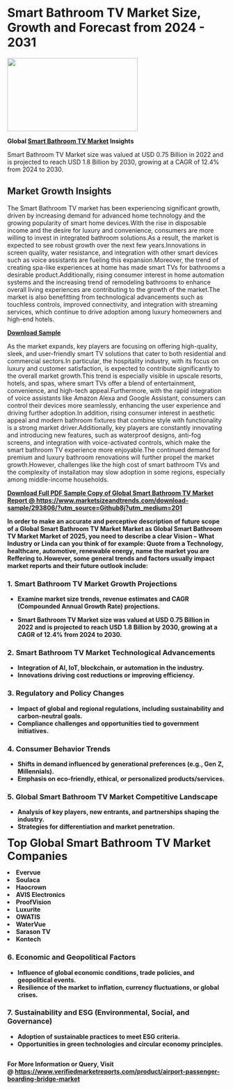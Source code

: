 <H1>Smart Bathroom TV Market Size, Growth and Forecast from 2024 - 2031</H1><img class="aligncenter size-medium wp-image-584254" src="https://thirdeyenews.in/wp-content/uploads/2024/09/Global-Market-Research-300x168.jpeg" alt="" width="300" height="168" /><p><strong>Global&nbsp;<a href="https://www.marketsizeandtrends.com/download-sample/293806/?utm_source=Github8j?utm_medium=201">Smart Bathroom TV Market</a> Insights</strong></p><p>Smart Bathroom TV Market size was valued at USD 0.75 Billion in 2022 and is projected to reach USD 1.8 Billion by 2030, growing at a CAGR of 12.4% from 2024 to 2030.</p><p><h2>Market Growth Insights</h2> <p>The Smart Bathroom TV market has been experiencing significant growth, driven by increasing demand for advanced home technology and the growing popularity of smart home devices.With the rise in disposable income and the desire for luxury and convenience, consumers are more willing to invest in integrated bathroom solutions.As a result, the market is expected to see robust growth over the next few years.Innovations in screen quality, water resistance, and integration with other smart devices such as voice assistants are fueling this expansion.Moreover, the trend of creating spa-like experiences at home has made smart TVs for bathrooms a desirable product.Additionally, rising consumer interest in home automation systems and the increasing trend of remodeling bathrooms to enhance overall living experiences are contributing to the growth of the market.The market is also benefitting from technological advancements such as touchless controls, improved connectivity, and integration with streaming services, which continue to drive adoption among luxury homeowners and high-end hotels.</p> <p><strong><a href="#">Download Sample</a></strong></p> <p>As the market expands, key players are focusing on offering high-quality, sleek, and user-friendly smart TV solutions that cater to both residential and commercial sectors.In particular, the hospitality industry, with its focus on luxury and customer satisfaction, is expected to contribute significantly to the overall market growth.This trend is especially visible in upscale resorts, hotels, and spas, where smart TVs offer a blend of entertainment, convenience, and high-tech appeal.Furthermore, with the rapid integration of voice assistants like Amazon Alexa and Google Assistant, consumers can control their devices more seamlessly, enhancing the user experience and driving further adoption.In addition, rising consumer interest in aesthetic appeal and modern bathroom fixtures that combine style with functionality is a strong market driver.Additionally, key players are constantly innovating and introducing new features, such as waterproof designs, anti-fog screens, and integration with voice-activated controls, which make the smart bathroom TV experience more enjoyable.The continued demand for premium and luxury bathroom renovations will further propel the market growth.However, challenges like the high cost of smart bathroom TVs and the complexity of installation may slow adoption in some regions, especially among middle-income households.</p> <p><strong><a href="#"></p><p><span class=""><strong>Download Full PDF Sample Copy of Global Smart Bathroom TV Market Report</strong> @ <a href="https://www.marketsizeandtrends.com/download-sample/293806/?utm_source=Github8j?utm_medium=201" target="_blank">https://www.marketsizeandtrends.com/download-sample/293806/?utm_source=Github8j?utm_medium=201</a></span></p><p>In order to make an accurate and perceptive description of future scope of a Global&nbsp;Smart Bathroom TV Market Market as Global&nbsp;Smart Bathroom TV Market Market of 2025, you need to describe a clear Vision &ndash; What Industry or Linda can you think of for example: Quote from a Technology, healthcare, automotive, renewable energy, name the market you are Reffering to.However, some general trends and factors usually impact market reports and their future outlook include:</p><h3>1.&nbsp;<strong>Smart Bathroom TV Market Growth Projections</strong></h3><ul><li>Examine market size trends, revenue estimates and CAGR (Compounded Annual Growth Rate) projections.</li><li><p>Smart Bathroom TV Market size was valued at USD 0.75 Billion in 2022 and is projected to reach USD 1.8 Billion by 2030, growing at a CAGR of 12.4% from 2024 to 2030.</p></li></ul><h3>2.&nbsp;<strong>Smart Bathroom TV Market Technological Advancements</strong></h3><ul><li>Integration of AI, IoT, blockchain, or automation in the industry.</li><li>Innovations driving cost reductions or improving efficiency.</li></ul><h3>3.&nbsp;<strong>Regulatory and Policy Changes</strong></h3><ul><li>Impact of global and regional regulations, including sustainability and carbon-neutral goals.</li><li>Compliance challenges and opportunities tied to government initiatives.</li></ul><h3>4.&nbsp;<strong>Consumer Behavior Trends</strong></h3><ul><li>Shifts in demand influenced by generational preferences (e.g., Gen Z, Millennials).</li><li>Emphasis on eco-friendly, ethical, or personalized products/services.</li></ul><h3>5.&nbsp;<strong>Global Smart Bathroom TV Market Competitive Landscape</strong></h3><ul><li>Analysis of key players, new entrants, and partnerships shaping the industry.</li><li>Strategies for differentiation and market penetration.</li></ul><p data-pm-slice="1 1 []"><span style="color: inherit; font-family: inherit; font-size: 25px;">Top Global Smart Bathroom TV Market Companies</span></p><div class="" data-test-id=""><p><li>Evervue</li><li> Soulaca</li><li> Haocrown</li><li> AVIS Electronics</li><li> ProofVision</li><li> Luxurite</li><li> OWATIS</li><li> WaterVue</li><li> Sarason TV</li><li> Kontech</li></p></div><h3>6.&nbsp;<strong>Economic and Geopolitical Factors</strong></h3><ul><li>Influence of global economic conditions, trade policies, and geopolitical events.</li><li>Resilience of the market to inflation, currency fluctuations, or global crises.</li></ul><h3>7.&nbsp;<strong>Sustainability and ESG (Environmental, Social, and Governance)</strong></h3><ul><li>Adoption of sustainable practices to meet ESG criteria.</li><li>Opportunities in green technologies and circular economy principles.</li></ul><h2><strong style="font-size: 14px;">For More Information or Query, Visit @&nbsp;</strong><a style="background-color: #ffffff; font-size: 14px;" href="https://www.marketsizeandtrends.com/report/smart-bathroom-tv-market/" target="_blank">https://www.verifiedmarketreports.com/product/airport-passenger-boarding-bridge-market</a></h2>